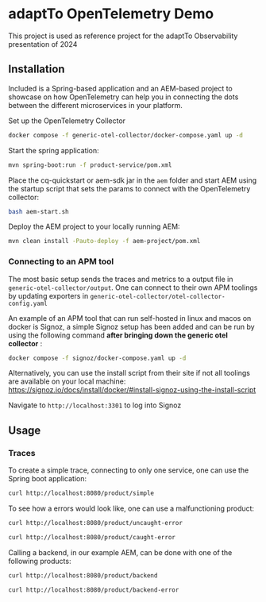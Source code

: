 # adaptTo OpenTelemetry Demo

This project is used as reference project for the adaptTo Observability presentation of 2024

## Installation

Included is a Spring-based application and an AEM-based project to showcase on how OpenTelemetry can help you in connecting the dots between the different microservices in your platform.

Set up the OpenTelemetry Collector
```bash
docker compose -f generic-otel-collector/docker-compose.yaml up -d
```

Start the spring application:

```bash
mvn spring-boot:run -f product-service/pom.xml
```

Place the cq-quickstart or aem-sdk jar in the `aem` folder and start AEM using the startup script that sets the params to connect with the OpenTelemetry collector:

```bash
bash aem-start.sh
```

Deploy the AEM project to your locally running AEM:

```bash
mvn clean install -Pauto-deploy -f aem-project/pom.xml
```

### Connecting to an APM tool

The most basic setup sends the traces and metrics to a output file in `generic-otel-collector/output`. One can connect to their own APM toolings by updating exporters in `generic-otel-collector/otel-collector-config.yaml`

An example of an APM tool that can run self-hosted in linux and macos on docker is Signoz, a simple Signoz setup has been added and can be run by using the following command **after bringing down the generic otel collector** :

```bash
docker compose -f signoz/docker-compose.yaml up -d
```

Alternatively, you can use the install script from their site if not all toolings are available on your local machine: https://signoz.io/docs/install/docker/#install-signoz-using-the-install-script

Navigate to `http://localhost:3301` to log into Signoz

## Usage

### Traces

To create a simple trace, connecting to only one service, one can use the Spring boot application:

```bash
curl http://localhost:8080/product/simple
```

To see how a errors would look like, one can use a malfunctioning product:

```bash
curl http://localhost:8080/product/uncaught-error
```

```bash
curl http://localhost:8080/product/caught-error
```

Calling a backend, in our example AEM, can be done with one of the following products:

```bash
curl http://localhost:8080/product/backend
```

```bash
curl http://localhost:8080/product/backend-error
```